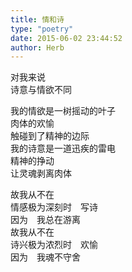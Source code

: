 ```yaml
---  
title: 情和诗  
type: "poetry"  
date: 2015-06-02 23:44:52  
author: Herb  
---  
```

对我来说  
诗意与情欲不同  

我的情欲是一树摇动的叶子  
肉体的欢愉  
触碰到了精神的边际  
我的诗意是一道迅疾的雷电  
精神的挣动  
让灵魂剥离肉体  

故我从不在  
情感极为深刻时　写诗  
因为　我总在游离  
故我从不在  
诗兴极为浓烈时　欢愉  
因为　我魂不守舍